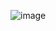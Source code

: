 ![image](https://github.com/AtaKaleli/TransportationCompanyManagementSystem/assets/158140699/ea1f37a4-1edf-4b72-82d6-c554910be136)



